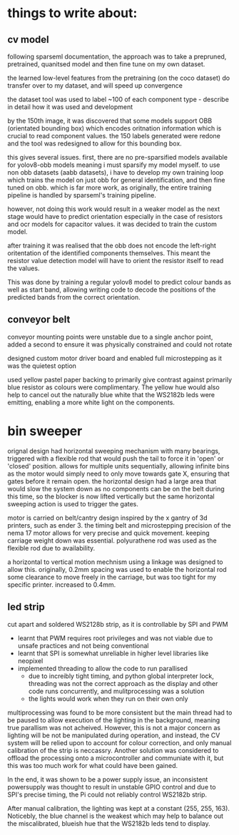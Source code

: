 # things to write about:

## cv model
following sparseml documentation, the approach was to take a prepruned, pretrained, quanitsed model and then fine tune on my own dataset.

the learned low-level features from the pretraining (on the coco dataset) do transfer over to my dataset, and will speed up convergence

the dataset tool was used to label ~100 of each component type - describe in detail how it was used and development

by the 150th image, it was discovered that some models support OBB (orientated bounding box) which encodes oritnation information which is crucial to read component values. the 150 labels generated were redone and the tool was redesigned to allow for this bounding box.

this gives several issues. first, there are no pre-sparsified models available for yolov8-obb models meaning i must sparsify my model myself. to use non obb datasets (aabb datasets), i have to develop my own training loop which trains the model on just obb for general identification, and then fine tuned on obb. which is far more work, as originally, the entire training pipeline is handled by sparseml's training pipeline.

however, not doing this work would result in a weaker model as the next stage would have to predict orientation especially in the case of resistors and ocr models for capacitor values. it was decided to train the custom model.

after training it was realised that the obb does not encode the left-right oritentation of the identified components themselves. This meant the resistor value detection model will have to orient the resistor itself to read the values.

This was done by training a regular yolov8 model to predict colour bands as well as start band, allowing writing code to decode the positions of the predicted bands from the correct orientation.


## conveyor belt
conveyor mounting points were unstable due to a single anchor point, added a second to ensure it was physically constrained and could not rotate

designed custom motor driver board and enabled full microstepping as it was the quietest option

used yellow pastel paper backing to primarily give contrast against primarily blue resistor as colours were complimentary. The yellow hue would also help to cancel out the naturally blue white that the WS2182b leds were emitting, enabling a more white light on the components.

# bin sweeper
orignal design had horizontal sweeping mechanism with many bearings, triggered with a flexible rod that would push the tail to force it in 'open' or 'closed' position. allows for multiple units sequentially, allowing infinite bins as the motor would simply need to only move towards gate X, ensuring that gates before it remain open. the horizontal design had a large area that would slow the system down as no components can be on the belt during this time, so the blocker is now lifted vertically but the same horizontal sweeping action is used to trigger the gates.

motor is carried on belt/cantry design inspired by the x gantry of 3d printers, such as ender 3. the timing belt and microstepping precision of the nema 17 motor allows for very precise and quick movement. keeping carriage weight down was essential. polyurathene rod was used as the flexible rod due to availability.

a horizontal to vertical motion mechnism using a linkage was designed to allow this. originally, 0.2mm spacing was used to enable the horizontal rod some clearance to move freely in the carriage, but was too tight for my specific printer. increased to 0.4mm.

## led strip
cut apart and soldered WS2128b strip, as it is controllable by SPI and PWM

- learnt that PWM requires root privileges and was not viable due to unsafe practices and not being conventional
- learnt that SPI is somewhat unreliable in higher level libraries like neopixel
- implemented threading to allow the code to run parallised
  - due to increibly tight timing, and python global interpreter lock, threading was not the correct approach as the display and other code runs concurrently, and mulitprocessing was a solution
  - the lights would work when they run on their own only

multiprocessing was found to be more consistent but the main thread had to be paused to allow execution of the lighting in the background, meaning true parallism was not acheived. However, this is not a major concern as lighting will be not be manipulated during operation, and instead, the CV system will be relied upon to account for colour correction, and only manual calibration of the strip is neccassry. Another solution was considered  to offload the processing onto a microcontroller and communiate with it, but this was too much work for what could have been gained. 

In the end, it was shown to be a power supply issue, an inconsistent powersupply was thought to result in unstable GPIO control and due to SPI's precise timing, the Pi could not reliably control WS2182b strip.

After manual calibration, the lighting was kept at a constant (255, 255, 163). Noticebly, the blue channel is the weakest which may help to balance out the miscalibrated, blueish hue that the WS2182b leds tend to display. 



